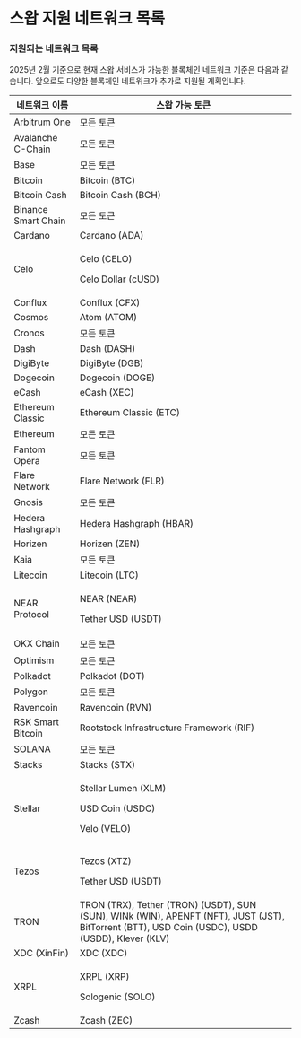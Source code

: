 # 스왑 지원 네트워크 목록

### **지원되는 네트워크 목록**

2025년 2월 기준으로 현재 스왑 서비스가 가능한 블록체인 네트워크 기준은 다음과 같습니다. 앞으로도 다양한 블록체인 네트워크가 추가로 지원될 계획입니다.

| 네트워크 이름             | 스왑 가능 토큰                                                                                                                                        |
| ------------------- | ----------------------------------------------------------------------------------------------------------------------------------------------- |
| Arbitrum One        | 모든 토큰                                                                                                                                           |
| Avalanche C-Chain   | 모든 토큰                                                                                                                                           |
| Base                | 모든 토큰                                                                                                                                           |
| Bitcoin             | Bitcoin (BTC)                                                                                                                                   |
| Bitcoin Cash        | Bitcoin Cash (BCH)                                                                                                                              |
| Binance Smart Chain | 모든 토큰                                                                                                                                           |
| Cardano             | Cardano (ADA)                                                                                                                                   |
| Celo                | <p>Celo (CELO)</p><p>Celo Dollar (cUSD)</p>                                                                                                     |
| Conflux             | Conflux (CFX)                                                                                                                                   |
| Cosmos              | Atom (ATOM)                                                                                                                                     |
| Cronos              | 모든 토큰                                                                                                                                           |
| Dash                | Dash (DASH)                                                                                                                                     |
| DigiByte            | DigiByte (DGB)                                                                                                                                  |
| Dogecoin            | Dogecoin (DOGE)                                                                                                                                 |
| eCash               | eCash (XEC)                                                                                                                                     |
| Ethereum Classic    | Ethereum Classic (ETC)                                                                                                                          |
| Ethereum            | 모든 토큰                                                                                                                                           |
| Fantom Opera        | 모든 토큰                                                                                                                                           |
| Flare Network       | Flare Network (FLR)                                                                                                                             |
| Gnosis              | 모든 토큰                                                                                                                                           |
| Hedera Hashgraph    | Hedera Hashgraph (HBAR)                                                                                                                         |
| Horizen             | Horizen (ZEN)                                                                                                                                   |
| Kaia                | 모든 토큰                                                                                                                                           |
| Litecoin            | Litecoin (LTC)                                                                                                                                  |
| NEAR Protocol       | <p>NEAR (NEAR) </p><p>Tether USD (USDT)</p>                                                                                                     |
| OKX Chain           | 모든 토큰                                                                                                                                           |
| Optimism            | 모든 토큰                                                                                                                                           |
| Polkadot            | Polkadot (DOT)                                                                                                                                  |
| Polygon             | 모든 토큰                                                                                                                                           |
| Ravencoin           | Ravencoin (RVN)                                                                                                                                 |
| RSK Smart Bitcoin   | Rootstock Infrastructure Framework (RIF)                                                                                                        |
| SOLANA              | 모든 토큰                                                                                                                                           |
| Stacks              | Stacks (STX)                                                                                                                                    |
| Stellar             | <p>Stellar Lumen (XLM) </p><p>USD Coin (USDC) </p><p>Velo (VELO)</p>                                                                            |
| Tezos               | <p>Tezos (XTZ)</p><p>Tether USD (USDT)</p>                                                                                                      |
| TRON                | TRON (TRX), Tether (TRON) (USDT), SUN (SUN), WINk (WIN), APENFT (NFT), JUST (JST), BitTorrent (BTT), USD Coin (USDC), USDD (USDD), Klever (KLV) |
| XDC (XinFin)        | XDC (XDC)                                                                                                                                       |
| XRPL                | <p>XRPL (XRP) </p><p>Sologenic (SOLO)</p>                                                                                                       |
| Zcash               | Zcash (ZEC)                                                                                                                                     |

